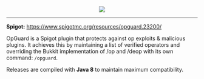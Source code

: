 <center><img src="https://i.imgur.com/xy6HzzA.png"></center>

---

**Spigot:** https://www.spigotmc.org/resources/opguard.23200/

OpGuard is a Spigot plugin that protects against op exploits &amp; malicious plugins. It achieves this by maintaining a
list of verified operators and overriding the Bukkit implementation of /op and /deop with its own command: `/opguard`.

Releases are compiled with **Java 8** to maintain maximum compatibility.
